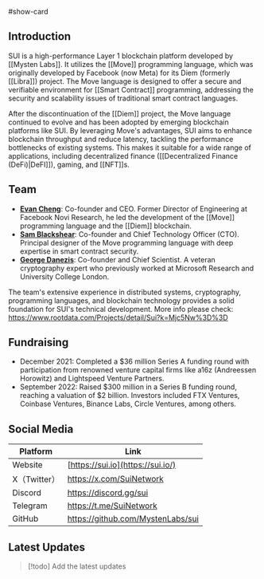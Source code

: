 #show-card

## Introduction

SUI is a high-performance Layer 1 blockchain platform developed by [[Mysten Labs]]. It utilizes the [[Move]] programming language, which was originally developed by Facebook (now Meta) for its Diem (formerly [[Libra]]) project. The Move language is designed to offer a secure and verifiable environment for [[Smart Contract]] programming, addressing the security and scalability issues of traditional smart contract languages.

After the discontinuation of the [[Diem]] project, the Move language continued to evolve and has been adopted by emerging blockchain platforms like SUI. By leveraging Move's advantages, SUI aims to enhance blockchain throughput and reduce latency, tackling the performance bottlenecks of existing systems. This makes it suitable for a wide range of applications, including decentralized finance ([[Decentralized Finance (DeFi)|DeFI]]), gaming, and [[NFT]]s.

## Team

- [**Evan Cheng**](https://www.linkedin.com/in/chengevan/): Co-founder and CEO. Former Director of Engineering at Facebook Novi Research, he led the development of the [[Move]] programming language and the [[Diem]] blockchain.
- [**Sam Blackshear**](https://www.linkedin.com/in/sam-blackshear-599b3965/): Co-founder and Chief Technology Officer (CTO). Principal designer of the Move programming language with deep expertise in smart contract security.
- [**George Danezis**](https://www.linkedin.com/in/gdanezis/): Co-founder and Chief Scientist. A veteran cryptography expert who previously worked at Microsoft Research and University College London.

The team's extensive experience in distributed systems, cryptography, programming languages, and blockchain technology provides a solid foundation for SUI's technical development. More info please check: https://www.rootdata.com/Projects/detail/Sui?k=Mjc5Nw%3D%3D

## Fundraising

- December 2021: Completed a $36 million Series A funding round with participation from renowned venture capital firms like a16z (Andreessen Horowitz) and Lightspeed Venture Partners.
- September 2022: Raised $300 million in a Series B funding round, reaching a valuation of $2 billion. Investors included FTX Ventures, Coinbase Ventures, Binance Labs, Circle Ventures, among others.

## Social Media

| Platform     | Link                              |
| ------------ | --------------------------------- |
| Website      | [https://sui.io](https://sui.io/) |
| X（Twitter） | https://x.com/SuiNetwork          |
| Discord      | https://discord.gg/sui            |
| Telegram     | https://t.me/SuiNetwork           |
| GitHub       | https://github.com/MystenLabs/sui |

## Latest Updates

> [!todo]
> Add the latest updates
